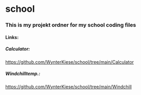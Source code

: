 # school
### This is my projekt ordner for my school coding files
#### Links:
##### Calculator:  
https://github.com/WynterKiese/school/tree/main/Calculator


##### Windchilltemp.: 
https://github.com/WynterKiese/school/tree/main/Windchill
